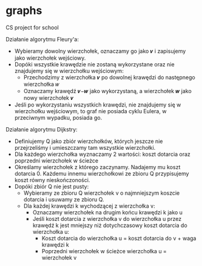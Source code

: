 # graphs
CS project for school


Działanie algorytmu Fleury'a:
  - Wybieramy dowolny wierzchołek, oznaczamy go jako 𝒗 i zapisujemy jako wierzchołek wejściowy.
  - Dopóki wszystkie krawędzie nie zostaną wykorzystane oraz nie znajdujemy się w wierzchołku wejściowym:
    - Przechodzimy z wierzchołka 𝒗 po dowolnej krawędzi do następnego wierzchołka 𝑤
    - Oznaczamy krawędź 𝒗−𝒘 jako wykorzystaną, a wierzchołek 𝒘 jako nowy wierzchołek 𝒗
  - Jeśli po wykorzystaniu wszystkich krawędzi, nie znajdujemy się w wierzchołku wejściowym, to graf nie posiada cyklu Eulera, w przeciwnym wypadku, posiada go.


Działanie algorytmu Dijkstry:
  - Definiujemy Q jako zbiór wierzchołków, których jeszcze nie przejrzeliśmy i umieszczamy tam wszystkie wierzchołki.
  - Dla każdego wierzchołka wyznaczamy 2 wartości: koszt dotarcia oraz poprzedni wierzchołek w ścieżce
  - Określamy wierzchołek z którego zaczynamy. Nadajemy mu koszt dotarcia 0. Każdemu innemu wierzchołkowi ze zbioru Q przypisujemy koszt równy nieskończoności.
  - Dopóki zbiór Q nie jest pusty:
    - Wybieramy ze zbioru Q wierzchołek v o najmniejszym koszcie dotarcia i usuwamy ze zbioru Q.
    - Dla każdej krawędzi k wychodzącej z wierzchołka v:
       - Oznaczamy wierzchołek na drugim końcu krawędzi k jako u
       - Jeśli koszt dotarcia z wierzchołka v do wierzchołka u przez krawędź k jest mniejszy niż dotychczasowy koszt dotarcia do wierzchołka u:
          - Koszt dotarcia do wierzchołka u = koszt dotarcia do v + waga krawędzi k 
          - Poprzedni wierzchołek w ścieżce wierzchołka u = wierzchołek v	
